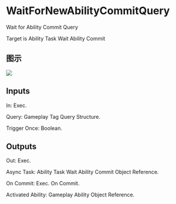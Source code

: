 # WaitForNewAbilityCommitQuery

Wait for Ability Commit Query

Target is Ability Task Wait Ability Commit

## 图示

![]($-20221218-17333838.png)

## Inputs

In: Exec.

Query: Gameplay Tag Query Structure.

Trigger Once: Boolean.  

## Outputs

Out: Exec.

Async Task: Ability Task Wait Ability Commit Object Reference.

On Commit: Exec. On Commit.

Activated Ability: Gameplay Ability Object Reference.


